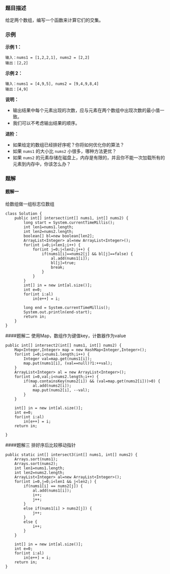 ### 题目描述
给定两个数组，编写一个函数来计算它们的交集。

### 示例
**示例 1：**
```
输入：nums1 = [1,2,2,1], nums2 = [2,2]
输出：[2,2]
```
**示例 2：**
```
输入：nums1 = [4,9,5], nums2 = [9,4,9,8,4]
输出：[4,9]
```

**说明：**

- 输出结果中每个元素出现的次数，应与元素在两个数组中出现次数的最小值一致。
- 我们可以不考虑输出结果的顺序。

**进阶：**

- 如果给定的数组已经排好序呢？你将如何优化你的算法？
- 如果 `nums1` 的大小比 `nums2` 小很多，哪种方法更优？
- 如果 `nums2` 的元素存储在磁盘上，内存是有限的，并且你不能一次加载所有的元素到内存中，你该怎么办？

### 题解
#### 题解一
给数组做一组标志位数组
```
class Solution {
    public int[] intersect(int[] nums1, int[] nums2) {
        long start = System.currentTimeMillis();
		int len1=nums1.length;
		int len2=nums2.length;
		boolean[] bl=new boolean[len2];
		ArrayList<Integer> al=new ArrayList<Integer>();
		for(int i=0;i<len1;i++) {
			for(int j=0;j<len2;j++) {
				if(nums1[i]==nums2[j] && bl[j]==false) {
					al.add(nums1[i]);
					bl[j]=true;
					break;
				}
			}
		}
		int[] in = new int[al.size()];
		int e=0;
		for(int i:al)
			in[e++] = i;
		
		long end = System.currentTimeMillis();
		System.out.println(end-start);
		return in;
    }
}
```

####题解二
使用Map，数组作为键值key，计数器作为value

```
public int[] intersect2(int[] nums1, int[] nums2) {
	Map<Integer,Integer> map = new HashMap<Integer,Integer>();
	for(int i=0;i<nums1.length;i++) {
		Integer val=map.get(nums1[i]);
		map.put(nums1[i], (val==null)?1:++val);
	}
	ArrayList<Integer> al = new ArrayList<Integer>();
	for(int i=0,val;i<nums2.length;i++) {
		if(map.containsKey(nums2[i]) && (val=map.get(nums2[i]))>0) {
			al.add(nums2[i]);
			map.put(nums2[i], --val);
		}
	}
	
	int[] in = new int[al.size()];
	int e=0;
	for(int i:al)
		in[e++] = i;
	return in;
	
}
```

####题解三
排好序后比较移动指针
```
public static int[] intersect3(int[] nums1, int[] nums2) {
	Arrays.sort(nums1);
	Arrays.sort(nums2);
	int len1=nums1.length;
	int len2=nums2.length;
	ArrayList<Integer> al=new ArrayList<Integer>();
	for(int i=0,j=0;i<len1 && j<len2;) {
		if(nums1[i] == nums2[j]) {
			al.add(nums1[i]);
			i++;
			j++;
		}
		else if(nums1[i] > nums2[j]) {
			j++;
		}
		else {
			i++;
		}	
	}

	int[] in = new int[al.size()];
	int e=0;
	for(int i:al)
		in[e++] = i;
	return in;
}
```
